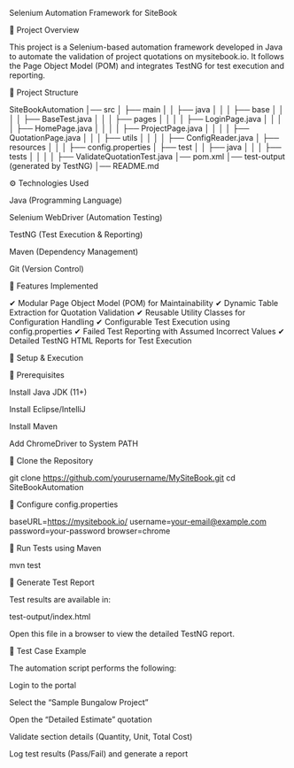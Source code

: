 Selenium Automation Framework for SiteBook

📌 Project Overview

This project is a Selenium-based automation framework developed in Java to automate the validation of project quotations on mysitebook.io. It follows the Page Object Model (POM) and integrates TestNG for test execution and reporting.

📂 Project Structure

SiteBookAutomation
│── src
│   ├── main
│   │   ├── java
│   │   │   ├── base
│   │   │   │   ├── BaseTest.java
│   │   │   ├── pages
│   │   │   │   ├── LoginPage.java
│   │   │   │   ├── HomePage.java
│   │   │   │   ├── ProjectPage.java
│   │   │   │   ├── QuotationPage.java
│   │   │   ├── utils
│   │   │   │   ├── ConfigReader.java
│   ├── resources
│   │   │   ├── config.properties
│   ├── test
│   │   ├── java
│   │   │   ├── tests
│   │   │   │   ├── ValidateQuotationTest.java
│── pom.xml
│── test-output (generated by TestNG)
│── README.md

⚙️ Technologies Used

Java (Programming Language)

Selenium WebDriver (Automation Testing)

TestNG (Test Execution & Reporting)

Maven (Dependency Management)

Git (Version Control)

🚀 Features Implemented

✔ Modular Page Object Model (POM) for Maintainability
✔ Dynamic Table Extraction for Quotation Validation
✔ Reusable Utility Classes for Configuration Handling
✔ Configurable Test Execution using config.properties
✔ Failed Test Reporting with Assumed Incorrect Values
✔ Detailed TestNG HTML Reports for Test Execution

🔧 Setup & Execution

🔹 Prerequisites

Install Java JDK (11+)

Install Eclipse/IntelliJ

Install Maven

Add ChromeDriver to System PATH

🔹 Clone the Repository

git clone https://github.com/yourusername/MySiteBook.git
cd SiteBookAutomation

🔹 Configure config.properties

baseURL=https://mysitebook.io/
username=your-email@example.com
password=your-password
browser=chrome

🔹 Run Tests using Maven

mvn test

🔹 Generate Test Report

Test results are available in:

test-output/index.html

Open this file in a browser to view the detailed TestNG report.

📌 Test Case Example

The automation script performs the following:

Login to the portal

Select the “Sample Bungalow Project”

Open the “Detailed Estimate” quotation

Validate section details (Quantity, Unit, Total Cost)

Log test results (Pass/Fail) and generate a report
